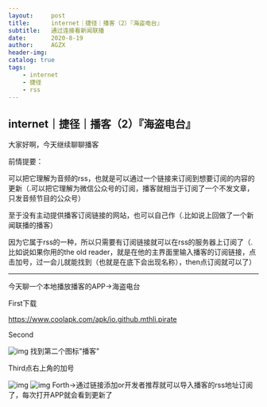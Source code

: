 ```yaml
---
layout:     post
title:      internet｜捷径｜播客（2）『海盗电台』
subtitle:   通过连接看新闻联播
date:       2020-8-19
author:     AGZX
header-img: 
catalog: true
tags:
    - internet
    - 捷径
    - rss
---
```


## internet｜捷径｜播客（2）『海盗电台』

大家好啊，今天继续聊聊播客

前情提要：

可以把它理解为音频的rss，也就是可以通过一个链接来订阅到想要订阅的内容的更新（.可以把它理解为微信公众号的订阅，播客就相当于订阅了一个不发文章，只发音频节目的公众号）

至于没有主动提供播客订阅链接的网站，也可以自己作（.比如说上回做了一个新闻联播的播客）

因为它属于rss的一种，所以只需要有订阅链接就可以在rss的服务器上订阅了（.比如说如果你用的the old reader，就是在他的主界面里输入播客的订阅链接，点击加号，过一会儿就能找到（也就是在底下会出现名称），then点订阅就可以了）



------

今天聊一个本地播放播客的APP→海盗电台

First下载

https://www.coolapk.com/apk/io.github.mthli.pirate

Second

![img](https://mmbiz.qpic.cn/mmbiz_jpg/tMsLbdfwxoPpNehv2iaE2n5xkib1Y1OMGmicK3bu4obPfMibZo62ia0tP39Fib9WG02yO01dZ8mdz8amn9UBC2jAvKsg/640?wx_fmt=jpeg&tp=webp&wxfrom=5&wx_lazy=1&wx_co=1)
找到第二个图标"播客"

Third点右上角的加号

![img](https://mmbiz.qpic.cn/mmbiz_jpg/tMsLbdfwxoPpNehv2iaE2n5xkib1Y1OMGmA5zia94GC4JEFuCZibomu4vOfEvOoan26YJuYh8iaMwRKjPhaHhzoZz0g/640?wx_fmt=jpeg&tp=webp&wxfrom=5&wx_lazy=1&wx_co=1)
![img](https://mmbiz.qpic.cn/mmbiz_jpg/tMsLbdfwxoPpNehv2iaE2n5xkib1Y1OMGmCYcaiaIQG40UaGCIu8MGJvBmJ1Rl0meHib5lH3KhneamTVbbwa8fBEiaw/640?wx_fmt=jpeg&tp=webp&wxfrom=5&wx_lazy=1&wx_co=1)
Forth→通过链接添加or开发者推荐就可以导入播客的rss地址订阅了，每次打开APP就会看到更新了












